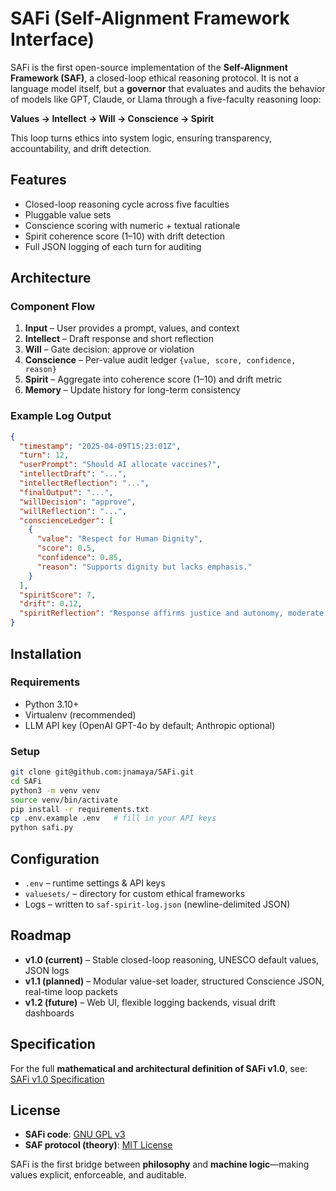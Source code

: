 # SAFi (Self-Alignment Framework Interface)

SAFi is the first open-source implementation of the **Self-Alignment Framework (SAF)**, a closed-loop ethical reasoning protocol. It is not a language model itself, but a **governor** that evaluates and audits the behavior of models like GPT, Claude, or Llama through a five-faculty reasoning loop:

**Values → Intellect → Will → Conscience → Spirit**

This loop turns ethics into system logic, ensuring transparency, accountability, and drift detection.

## Features

* Closed-loop reasoning cycle across five faculties
* Pluggable value sets
* Conscience scoring with numeric + textual rationale
* Spirit coherence score (1–10) with drift detection
* Full JSON logging of each turn for auditing

## Architecture

### Component Flow

1. **Input** – User provides a prompt, values, and context
2. **Intellect** – Draft response and short reflection
3. **Will** – Gate decision: approve or violation
4. **Conscience** – Per-value audit ledger `{value, score, confidence, reason}`
5. **Spirit** – Aggregate into coherence score (1–10) and drift metric
6. **Memory** – Update history for long-term consistency

### Example Log Output

```json
{
  "timestamp": "2025-04-09T15:23:01Z",
  "turn": 12,
  "userPrompt": "Should AI allocate vaccines?",
  "intellectDraft": "...",
  "intellectReflection": "...",
  "finalOutput": "...",
  "willDecision": "approve",
  "willReflection": "...",
  "conscienceLedger": [
    {
      "value": "Respect for Human Dignity",
      "score": 0.5,
      "confidence": 0.85,
      "reason": "Supports dignity but lacks emphasis."
    }
  ],
  "spiritScore": 7,
  "drift": 0.12,
  "spiritReflection": "Response affirms justice and autonomy, moderate coherence."
}
```

## Installation

### Requirements

* Python 3.10+
* Virtualenv (recommended)
* LLM API key (OpenAI GPT-4o by default; Anthropic optional)

### Setup

```bash
git clone git@github.com:jnamaya/SAFi.git
cd SAFi
python3 -m venv venv
source venv/bin/activate
pip install -r requirements.txt
cp .env.example .env   # fill in your API keys
python safi.py
```

## Configuration

* `.env` – runtime settings & API keys
* `valuesets/` – directory for custom ethical frameworks
* Logs – written to `saf-spirit-log.json` (newline-delimited JSON)

## Roadmap

* **v1.0 (current)** – Stable closed-loop reasoning, UNESCO default values, JSON logs
* **v1.1 (planned)** – Modular value-set loader, structured Conscience JSON, real-time loop packets
* **v1.2 (future)** – Web UI, flexible logging backends, visual drift dashboards


## Specification

For the full **mathematical and architectural definition of SAFi v1.0**, see: [SAFi v1.0 Specification](./docs/spec_v1.0.md)


## License

* **SAFi code**: [GNU GPL v3](https://www.gnu.org/licenses/gpl-3.0.html)
* **SAF protocol (theory)**: [MIT License](https://opensource.org/license/mit)


SAFi is the first bridge between **philosophy** and **machine logic**—making values explicit, enforceable, and auditable.
